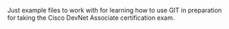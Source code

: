Just example files to work with for learning how to use GIT in preparation for taking the Cisco DevNet Associate certification exam.
